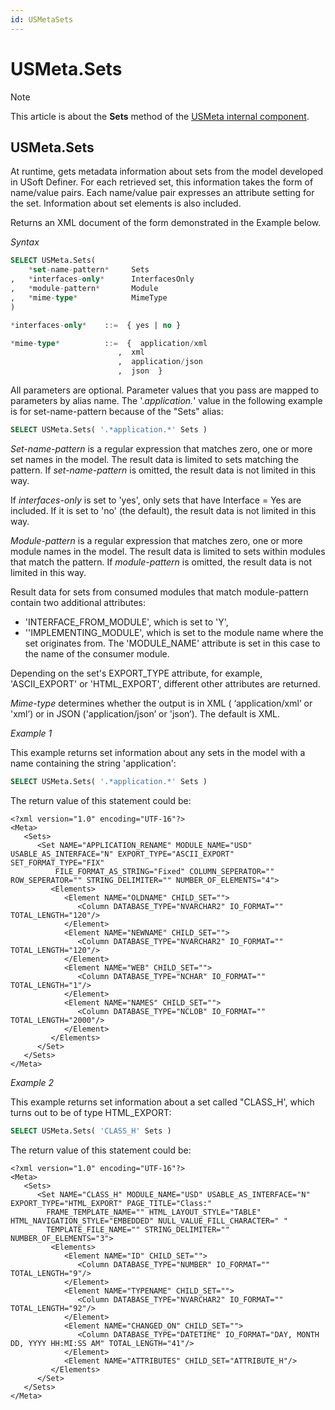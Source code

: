 ```yaml
---
id: USMetaSets
---
```


# USMeta.Sets



> [!NOTE]
> This article is about the **Sets** method of the [USMeta internal component](/docs/Extensions/USMeta_internal_component).

## **USMeta.Sets**

At runtime, gets metadata information about sets from the model developed in USoft Definer. For each retrieved set, this information takes the form of name/value pairs. Each name/value pair expresses an attribute setting for the set. Information about set elements is also included.

Returns an XML document of the form demonstrated in the Example below.

*Syntax*

```sql
SELECT USMeta.Sets(
    *set-name-pattern*     Sets
,   *interfaces-only*      InterfacesOnly
,   *module-pattern*       Module
,   *mime-type*            MimeType
)

*interfaces-only*    ::=  { yes | no }

*mime-type*          ::=  {  application/xml
                        ,  xml
                        ,  application/json
                        ,  json  }
```

All parameters are optional. Parameter values that you pass are mapped to parameters by alias name. The '.*application.*' value in the following example is for set-name-pattern because of the "Sets" alias:

```sql
SELECT USMeta.Sets( '.*application.*' Sets )
```

*Set-name-pattern* is a regular expression that matches zero, one or more set names in the model. The result data is limited to sets matching the pattern. If *set-name-pattern* is omitted, the result data is not limited in this way.

If *interfaces-only* is set to 'yes', only sets that have Interface = Yes are included. If it is set to 'no' (the default), the result data is not limited in this way.

*Module-pattern* is a regular expression that matches zero, one or more module names in the model. The result data is limited to sets within modules that match the pattern. If *module-pattern* is omitted, the result data is not limited in this way.

Result data for sets from consumed modules that match module-pattern contain two additional attributes:

- 'INTERFACE_FROM_MODULE', which is set to 'Y',
- ''IMPLEMENTING_MODULE', which is set to the module name where the set originates from. The 'MODULE_NAME' attribute is set in this case to the name of the consumer module.

Depending on the set's EXPORT_TYPE attribute, for example, 'ASCII_EXPORT' or 'HTML_EXPORT', different other attributes are returned.

*Mime-type* determines whether the output is in XML ( ‘application/xml‘ or 'xml’) or in JSON ('application/json’ or 'json’). The default is XML.

*Example 1*

This example returns set information about any sets in the model with a name containing the string 'application':

```sql
SELECT USMeta.Sets( '.*application.*' Sets )
```

The return value of this statement could be:

```language-xml
<?xml version="1.0" encoding="UTF-16"?>
<Meta>
   <Sets>
      <Set NAME="APPLICATION_RENAME" MODULE_NAME="USD" USABLE_AS_INTERFACE="N" EXPORT_TYPE="ASCII_EXPORT" SET_FORMAT_TYPE="FIX"
          FILE_FORMAT_AS_STRING="Fixed" COLUMN_SEPERATOR="" ROW_SEPERATOR="" STRING_DELIMITER="" NUMBER_OF_ELEMENTS="4">
         <Elements>
            <Element NAME="OLDNAME" CHILD_SET="">
               <Column DATABASE_TYPE="NVARCHAR2" IO_FORMAT="" TOTAL_LENGTH="120"/>
            </Element>
            <Element NAME="NEWNAME" CHILD_SET="">
               <Column DATABASE_TYPE="NVARCHAR2" IO_FORMAT="" TOTAL_LENGTH="120"/>
            </Element>
            <Element NAME="WEB" CHILD_SET="">
               <Column DATABASE_TYPE="NCHAR" IO_FORMAT="" TOTAL_LENGTH="1"/>
            </Element>
            <Element NAME="NAMES" CHILD_SET="">
               <Column DATABASE_TYPE="NCLOB" IO_FORMAT="" TOTAL_LENGTH="2000"/>
            </Element>
         </Elements>
      </Set>
   </Sets>
</Meta>
```

*Example 2*

This example returns set information about a set called "CLASS_H', which turns out to be of type HTML_EXPORT:

```sql
SELECT USMeta.Sets( 'CLASS_H' Sets ) 
```

The return value of this statement could be:

```language-xml
<?xml version="1.0" encoding="UTF-16"?>
<Meta>
   <Sets>
      <Set NAME="CLASS_H" MODULE_NAME="USD" USABLE_AS_INTERFACE="N" EXPORT_TYPE="HTML_EXPORT" PAGE_TITLE="Class:"
        FRAME_TEMPLATE_NAME="" HTML_LAYOUT_STYLE="TABLE" HTML_NAVIGATION_STYLE="EMBEDDED" NULL_VALUE_FILL_CHARACTER=" "
        TEMPLATE_FILE_NAME="" STRING_DELIMITER="" NUMBER_OF_ELEMENTS="3">
         <Elements>
            <Element NAME="ID" CHILD_SET="">
               <Column DATABASE_TYPE="NUMBER" IO_FORMAT="" TOTAL_LENGTH="9"/>
            </Element>
            <Element NAME="TYPENAME" CHILD_SET="">
               <Column DATABASE_TYPE="NVARCHAR2" IO_FORMAT="" TOTAL_LENGTH="92"/>
            </Element>
            <Element NAME="CHANGED_ON" CHILD_SET="">
               <Column DATABASE_TYPE="DATETIME" IO_FORMAT="DAY, MONTH DD, YYYY HH:MI:SS AM" TOTAL_LENGTH="41"/>
            </Element>
            <Element NAME="ATTRIBUTES" CHILD_SET="ATTRIBUTE_H"/>
         </Elements>
      </Set>
   </Sets>
</Meta>
```

 